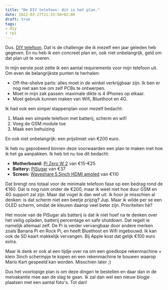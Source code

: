 ```yaml
---
title: "De DIY telefoon: dit is het plan."
date: 2022-03-27T21:33:58+02:00
draft: true
tags: 
- diy
- rpi
---
```


Dus. [DIY telefoon](https://blog.geheimesite.nl/2021/01/ik-wil-zelf-een-telefoon-maken.html). Dat is de challenge die ik mezelf een jaar geleden heb gegeven. En nu heb ik een concreet plan en, ook niet onbelangrijk, geld om dat plan uit te voeren.

In mijn eerste post zette ik een aantal requirements voor mijn telefoon uit. Om even de belangrijkste punten te herhalen:

- Off-the-shelve parts: alles moet in de winkel verkrijgbaar zijn. Ik ben er nog niet aan toe om zelf PCBs te ontwerpen.
- Moet in mijn zak passen: maximale dikte is 4 iPhones op elkaar.
- Moet gebruik kunnen maken van Wifi, Bluethoot en 4G.

Ik had ook een simpel stappenplan voor mezelf bedacht:

1.   Maak een simpele telefoon met batterij, scherm en wifi
2.   Voeg de GSM module toe
3.   Maak een behuizing

En ook niet onbelangrijk: een prijslimiet van €200 euro.

Ik heb nu geprobeerd binnen deze voorwaarden een plan te maken met hoe ik het ga aanpakken. Ik heb tot nu toe dit bedacht:

- **Motherboard:** [Pi Zero W 2](https://www.raspberrystore.nl/PrestaShop/en/raspberry-pi-zero-2/373-raspberry-pi-zero-2-2021-5056561800004.html) van €15-€25
- **Battery:** [PiSugar](https://www.tindie.com/products/pisugar/pisugar-2-battery-for-raspberry-pi-zero/) van €37
- **Screen:** [Waveshare 5.5inch HDMI amoled](https://www.waveshare.com/5.5inch-hdmi-amoled.htm) van €110

Dat brengt ons totaal voor de minimale telefoon fase op een bedrag rond de €160. Dat is nog ruim onder de €200, maar ik weet niet hoe duur GSM en 4G support zal zijn. Maar dat vogel ik dan wel uit. Ik hoor je misschien al denken: is dat scherm niet een beetje prijzig? Jup. Maar ik wilde per se een OLED scherm, omdat de kleuren daarop veel beter zijn. Prioriteiten hè?

Het mooie van de PiSugar als batterij is dat ik niet hoef na te denken over het veilig opladen, batterij percentage en safe shutdown. Dat regelt ie namelijk allemaal zelf. De Pi is verder vervangbaar door andere merken zoals Banana Pi en Rock Pi, en heeft Bluethoot en Wifi ingebouwd. Ik kan ook de SD kaart makkelijk vervangen. Bij Apple kost dat gelijk €100 euro extra.

Maar ik denk er ook al een tijdje over na om een goedkope rekenmachine + klein 3inch schermpje te kopen en een rekenmachine te bouwen waarop Mario Kart gespeeld kan worden. Misschien later ;)

Dus het voorlopige plan is om deze dingen te bestellen en daar dan in de meivakantie mee aan de slag te gaan. Ik zal dan wel een nieuw blogje plaatsen met een aantal foto's. Tot dan!
